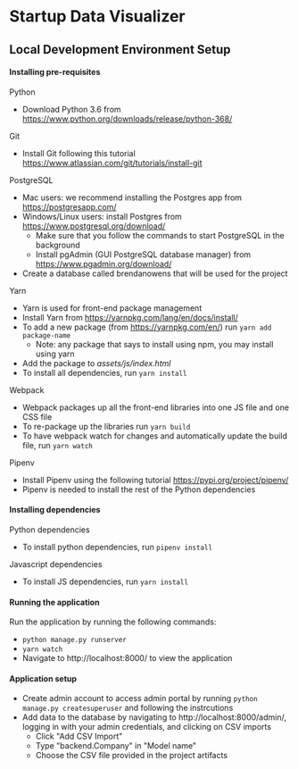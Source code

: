 # Startup Data Visualizer

## Local Development Environment Setup


#### Installing pre-requisites

Python
- Download Python 3.6 from https://www.python.org/downloads/release/python-368/

Git
- Install Git following this tutorial https://www.atlassian.com/git/tutorials/install-git

PostgreSQL
- Mac users: we recommend installing the Postgres app from https://postgresapp.com/
- Windows/Linux users: install Postgres from https://www.postgresql.org/download/
    - Make sure that you follow the commands to start PostgreSQL in the background
    - Install pgAdmin (GUI PostgreSQL database manager) from https://www.pgadmin.org/download/
- Create a database called brendanowens that will be used for the project
 

Yarn
- Yarn is used for front-end package management
- Install Yarn from https://yarnpkg.com/lang/en/docs/install/
- To add a new package (from https://yarnpkg.com/en/) run `yarn add package-name`
    - Note: any package that says to install using npm, you may install using yarn
- Add the package to *assets/js/index.html*
- To install all dependencies, run `yarn install`

Webpack
- Webpack packages up all the front-end libraries into one JS file and one CSS file
- To re-package up the libraries run `yarn build`
- To have webpack watch for changes and automatically update the build file, run `yarn watch`

Pipenv
- Install Pipenv using the following tutorial https://pypi.org/project/pipenv/
- Pipenv is needed to install the rest of the Python dependencies

#### Installing dependencies
Python dependencies
- To install python dependencies, run `pipenv install`

Javascript dependencies
- To install JS dependencies, run `yarn install`

#### Running the application
Run the application by running the following commands:
- `python manage.py runserver`
- `yarn watch`
- Navigate to http://localhost:8000/ to view the application

#### Application setup
- Create admin account to access admin portal by running `python manage.py createsuperuser` and following the instrcutions
- Add data to the database by navigating to http://localhost:8000/admin/, logging in with your admin credentials, and clicking on CSV imports
    - Click "Add CSV Import"
    - Type "backend.Company" in "Model name"
    - Choose the CSV file provided in the project artifacts




